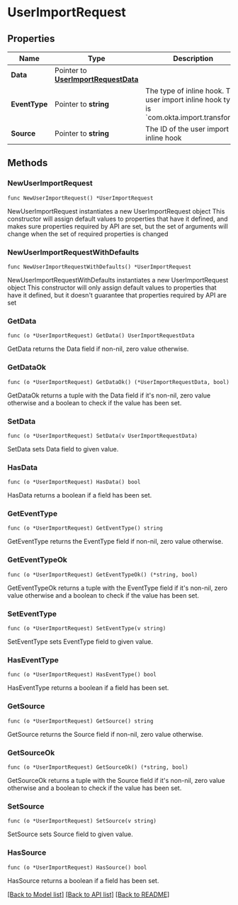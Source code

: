 # UserImportRequest

## Properties

Name | Type | Description | Notes
------------ | ------------- | ------------- | -------------
**Data** | Pointer to [**UserImportRequestData**](UserImportRequestData.md) |  | [optional] 
**EventType** | Pointer to **string** | The type of inline hook. The user import inline hook type is &#x60;com.okta.import.transform&#x60;. | [optional] 
**Source** | Pointer to **string** | The ID of the user import inline hook | [optional] 

## Methods

### NewUserImportRequest

`func NewUserImportRequest() *UserImportRequest`

NewUserImportRequest instantiates a new UserImportRequest object
This constructor will assign default values to properties that have it defined,
and makes sure properties required by API are set, but the set of arguments
will change when the set of required properties is changed

### NewUserImportRequestWithDefaults

`func NewUserImportRequestWithDefaults() *UserImportRequest`

NewUserImportRequestWithDefaults instantiates a new UserImportRequest object
This constructor will only assign default values to properties that have it defined,
but it doesn't guarantee that properties required by API are set

### GetData

`func (o *UserImportRequest) GetData() UserImportRequestData`

GetData returns the Data field if non-nil, zero value otherwise.

### GetDataOk

`func (o *UserImportRequest) GetDataOk() (*UserImportRequestData, bool)`

GetDataOk returns a tuple with the Data field if it's non-nil, zero value otherwise
and a boolean to check if the value has been set.

### SetData

`func (o *UserImportRequest) SetData(v UserImportRequestData)`

SetData sets Data field to given value.

### HasData

`func (o *UserImportRequest) HasData() bool`

HasData returns a boolean if a field has been set.

### GetEventType

`func (o *UserImportRequest) GetEventType() string`

GetEventType returns the EventType field if non-nil, zero value otherwise.

### GetEventTypeOk

`func (o *UserImportRequest) GetEventTypeOk() (*string, bool)`

GetEventTypeOk returns a tuple with the EventType field if it's non-nil, zero value otherwise
and a boolean to check if the value has been set.

### SetEventType

`func (o *UserImportRequest) SetEventType(v string)`

SetEventType sets EventType field to given value.

### HasEventType

`func (o *UserImportRequest) HasEventType() bool`

HasEventType returns a boolean if a field has been set.

### GetSource

`func (o *UserImportRequest) GetSource() string`

GetSource returns the Source field if non-nil, zero value otherwise.

### GetSourceOk

`func (o *UserImportRequest) GetSourceOk() (*string, bool)`

GetSourceOk returns a tuple with the Source field if it's non-nil, zero value otherwise
and a boolean to check if the value has been set.

### SetSource

`func (o *UserImportRequest) SetSource(v string)`

SetSource sets Source field to given value.

### HasSource

`func (o *UserImportRequest) HasSource() bool`

HasSource returns a boolean if a field has been set.


[[Back to Model list]](../README.md#documentation-for-models) [[Back to API list]](../README.md#documentation-for-api-endpoints) [[Back to README]](../README.md)


